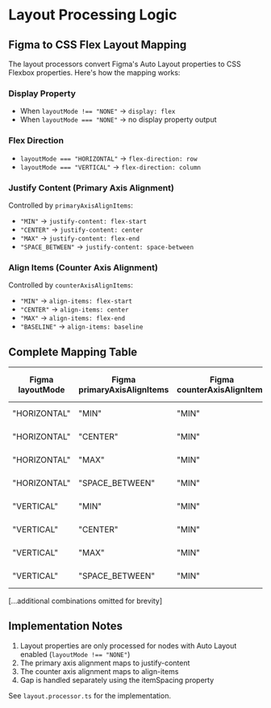# Layout Processing Logic

## Figma to CSS Flex Layout Mapping

The layout processors convert Figma's Auto Layout properties to CSS Flexbox properties. Here's how the mapping works:

### Display Property

- When `layoutMode !== "NONE"` -> `display: flex`
- When `layoutMode === "NONE"` -> no display property output

### Flex Direction

- `layoutMode === "HORIZONTAL"` -> `flex-direction: row`
- `layoutMode === "VERTICAL"` -> `flex-direction: column`

### Justify Content (Primary Axis Alignment)

Controlled by `primaryAxisAlignItems`:

- `"MIN"` -> `justify-content: flex-start`
- `"CENTER"` -> `justify-content: center`
- `"MAX"` -> `justify-content: flex-end`
- `"SPACE_BETWEEN"` -> `justify-content: space-between`

### Align Items (Counter Axis Alignment)

Controlled by `counterAxisAlignItems`:

- `"MIN"` -> `align-items: flex-start`
- `"CENTER"` -> `align-items: center`
- `"MAX"` -> `align-items: flex-end`
- `"BASELINE"` -> `align-items: baseline`

## Complete Mapping Table

| Figma layoutMode | Figma primaryAxisAlignItems | Figma counterAxisAlignItems | CSS display | CSS flex-direction | CSS justify-content | CSS align-items |
| ---------------- | --------------------------- | --------------------------- | ----------- | ------------------ | ------------------- | --------------- |
| "HORIZONTAL"     | "MIN"                       | "MIN"                       | flex        | row                | flex-start          | flex-start      |
| "HORIZONTAL"     | "CENTER"                    | "MIN"                       | flex        | row                | center              | flex-start      |
| "HORIZONTAL"     | "MAX"                       | "MIN"                       | flex        | row                | flex-end            | flex-start      |
| "HORIZONTAL"     | "SPACE_BETWEEN"             | "MIN"                       | flex        | row                | space-between       | flex-start      |
| "VERTICAL"       | "MIN"                       | "MIN"                       | flex        | column             | flex-start          | flex-start      |
| "VERTICAL"       | "CENTER"                    | "MIN"                       | flex        | column             | center              | flex-start      |
| "VERTICAL"       | "MAX"                       | "MIN"                       | flex        | column             | flex-end            | flex-start      |
| "VERTICAL"       | "SPACE_BETWEEN"             | "MIN"                       | flex        | column             | space-between       | flex-start      |

[...additional combinations omitted for brevity]

## Implementation Notes

1. Layout properties are only processed for nodes with Auto Layout enabled (`layoutMode !== "NONE"`)
2. The primary axis alignment maps to justify-content
3. The counter axis alignment maps to align-items
4. Gap is handled separately using the itemSpacing property

See `layout.processor.ts` for the implementation.
